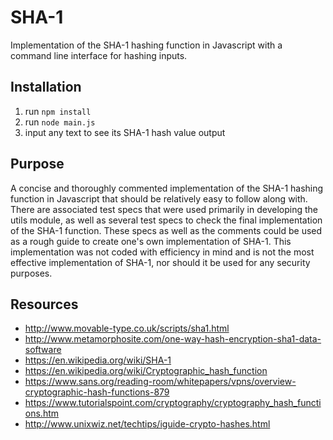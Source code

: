# SHA-1
Implementation of the SHA-1 hashing function in Javascript with a command line interface for hashing inputs.

## Installation
1. run ```npm install```
2. run ```node main.js```
3. input any text to see its SHA-1 hash value output

## Purpose
A concise and thoroughly commented implementation of the SHA-1 hashing function in Javascript that should be relatively easy to follow along with. There are associated test specs that were used primarily in developing the utils module, as well as several test specs to check the final implementation of the SHA-1 function. These specs as well as the comments could be used as a rough guide to create one's own implementation of SHA-1. This implementation was not coded with efficiency in mind and is not the most effective implementation of SHA-1, nor should it be used for any security purposes.

## Resources
* http://www.movable-type.co.uk/scripts/sha1.html
* http://www.metamorphosite.com/one-way-hash-encryption-sha1-data-software
* https://en.wikipedia.org/wiki/SHA-1
* https://en.wikipedia.org/wiki/Cryptographic_hash_function
* https://www.sans.org/reading-room/whitepapers/vpns/overview-cryptographic-hash-functions-879
* https://www.tutorialspoint.com/cryptography/cryptography_hash_functions.htm
* http://www.unixwiz.net/techtips/iguide-crypto-hashes.html
